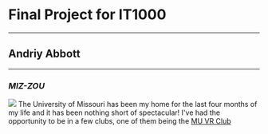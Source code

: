 # Final Project for IT1000
---
## **Andriy Abbott**
---

### ***MIZ-ZOU***
![](https://upload.wikimedia.org/wikipedia/commons/a/af/Jesse_Hall_and_Columns.jpg)
The University of Missouri has been my home for the last four months of my life and it has been nothing short of spectacular!
I've had the opportunity to be in a few clubs, one of them being the [MU VR Club](https://missouri.campuslabs.com/engage/organization/university-of-missouri-virtual-reality)



